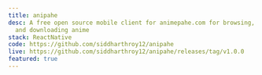 ```yaml
---
title: anipahe
desc: A free open source mobile client for animepahe.com for browsing, watching
  and downloading anime
stack: ReactNative
code: https://github.com/siddharthroy12/anipahe
live: https://github.com/siddharthroy12/anipahe/releases/tag/v1.0.0
featured: true
---
```

